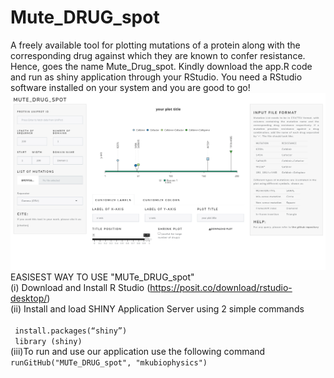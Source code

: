 # Mute_DRUG_spot
A freely available tool for plotting mutations of a protein along with the corresponding drug against which they are known to confer resistance. Hence, goes the name Mute_Drug_spot. 
Kindly download the app.R code and run as shiny application through your RStudio. You need a RStudio software installed on your system and you are good to go!
![Capture_app.png](https://github.com/mkubiophysics/Mute_Drug_spot/blob/main/Capture_app.PNG)
EASISEST WAY TO USE "MUTe_DRUG_spot"</br>
 (i) Download and Install  R Studio (https://posit.co/download/rstudio-desktop/)<br/>
  (ii) Install and load SHINY Application Server using 2 simple commands<br/>               
 ``` install.packages(“shiny”)``` <br/>
   ```  library (shiny) ``` <br/>
(iii)To run and use our application use the following command <br/>
```runGitHub("MUTe_DRUG_spot", "mkubiophysics") ``` <br/>

